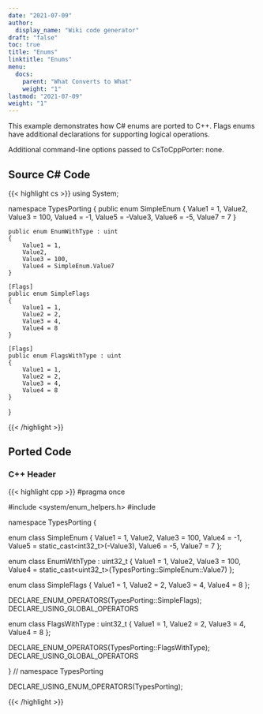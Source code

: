 ```yaml
---
date: "2021-07-09"
author:
  display_name: "Wiki code generator"
draft: "false"
toc: true
title: "Enums"
linktitle: "Enums"
menu:
  docs:
    parent: "What Converts to What"
    weight: "1"
lastmod: "2021-07-09"
weight: "1"
---
```


This example demonstrates how C# enums are ported to C++. Flags enums have additional declarations for supporting logical operations.

Additional command-line options passed to CsToCppPorter: none.

## Source C# Code ##

{{< highlight cs >}}
using System;

namespace TypesPorting
{
    public enum SimpleEnum
    {
        Value1 = 1,
        Value2,
        Value3 = 100,
        Value4 = -1,
        Value5 = -Value3,
        Value6 = -5,
        Value7 = 7
    }

    public enum EnumWithType : uint
    {
        Value1 = 1,
        Value2,
        Value3 = 100,
        Value4 = SimpleEnum.Value7 
    }

    [Flags]
    public enum SimpleFlags
    {
        Value1 = 1,
        Value2 = 2,
        Value3 = 4,
        Value4 = 8
    }

    [Flags]
    public enum FlagsWithType : uint
    {
        Value1 = 1,
        Value2 = 2,
        Value3 = 4,
        Value4 = 8
    }

}

{{< /highlight >}}

## Ported Code ##

### C++ Header ###

{{< highlight cpp >}}
#pragma once

#include <system/enum_helpers.h>
#include <cstdint>

namespace TypesPorting {

enum class SimpleEnum
{
    Value1 = 1,
    Value2,
    Value3 = 100,
    Value4 = -1,
    Value5 = static_cast<int32_t>(-Value3),
    Value6 = -5,
    Value7 = 7
};

enum class EnumWithType : uint32_t
{
    Value1 = 1,
    Value2,
    Value3 = 100,
    Value4 = static_cast<uint32_t>(TypesPorting::SimpleEnum::Value7)
};

enum class SimpleFlags
{
    Value1 = 1,
    Value2 = 2,
    Value3 = 4,
    Value4 = 8
};

DECLARE_ENUM_OPERATORS(TypesPorting::SimpleFlags);
DECLARE_USING_GLOBAL_OPERATORS

enum class FlagsWithType : uint32_t
{
    Value1 = 1,
    Value2 = 2,
    Value3 = 4,
    Value4 = 8
};

DECLARE_ENUM_OPERATORS(TypesPorting::FlagsWithType);
DECLARE_USING_GLOBAL_OPERATORS

} // namespace TypesPorting

DECLARE_USING_ENUM_OPERATORS(TypesPorting);




{{< /highlight >}}

